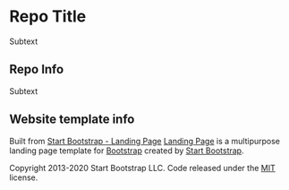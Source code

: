 # Repo Title
Subtext

## Repo Info
Subtext

## Website template info
Built from [Start Bootstrap - Landing Page](https://startbootstrap.com/theme/landing-page/)
[Landing Page](https://startbootstrap.com/theme/landing-page/) is a multipurpose landing page template for [Bootstrap](https://getbootstrap.com/) created by [Start Bootstrap](https://startbootstrap.com/).

Copyright 2013-2020 Start Bootstrap LLC. Code released under the [MIT](https://github.com/StartBootstrap/startbootstrap-landing-page/blob/gh-pages/LICENSE) license.